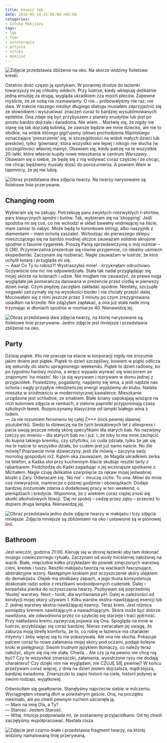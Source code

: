 ```yaml
---
title: Oswoić lęk
date: 2018-05-14 15:56:00 +02:00
categories:
- Sztuka Makijażu
tags:
- lęk
- fear
- autoterapia
- artysta
- sztuka
- makijaż
---
```


![Zdjęcie przedstawia zbliżenie na oko. Na skórze widzimy fioletowe kreski.](https://assets0.ello.co/uploads/asset/attachment/7673036/ello-optimized-ee7ee412.jpg)

<olela-narrative>
Ostatnio dość często ją spotykam. W porannej drodze do łazienki towarzyszy mi jej chłodny oddech. Przy lustrze, kiedy wklepuję delikatnie jedną emulsję za drugą, wygląda ukradkiem zza moich pleców. Zapewne myślicie, że ze sobą nie rozmawiamy. O nie… próbowałyśmy nie raz, nie dwa. W trakcie naszego niezbyt długiego dialogu musiałam zaprzyjaźnić się ze słownikiem i wyszukiwać znaczeń coraz to bardziej wysublimowanych epitetów. Ona zdaje się być przybyszem z planety erudytów lub jest po prostu bardzo dojrzała i świadoma. Nie wiem… Martwię się, że nigdy nie stanę się tak dojrzałą kobietą, że zawsze będzie we mnie dziecko, ale nie to słodkie, na widok którego gigil’ujemy (słowo pochodzenia filipińskiego oznaczające ‘pieszczenie’ się, w szczególności na widok małych dzieci lub piesków), tylko ‘gówniara’, która wszystko wie lepiej i nikogo nie słucha (w szczególności własnej mamy). Obawiam się, kiedy patrzę na te wszystkie 20-latki, które właśnie kupiły nowe mieszkania w centrum Warszawy… Obawiam się o siebie, że będę się z nią widywać coraz częściej i że chcąc, nie chcąc będziemy musiały dojść do porozumienia. A powiem Wam w tajemnicy, że jej nie lubię.
</olela-narrative>

![Obraz przedstawia dwa zdjęcia twarzy. Na twarzy narysowane są fioletowe linie przerywane.](https://assets2.ello.co/uploads/asset/attachment/7672896/ello-optimized-57f86fe1.jpg)

## Changing room

Wybieram się na zakupy. Potrzebuję paru zwykłych-niezwykłych t-shirtów, pary klasycznych spodni i butów. Tak, wybieram się na ‘shopping’. Jeśli spodoba mi się coś, co nie wchodzi w skład bawełny widniejącej na liście, mam zamiar to nabyć. Może będą to koronkowe stringi, albo naszyjnik z diamentami – mam ochotę zaszaleć. Wchodząc do pierwszego sklepu mieszczącego się na bardzo modnej uliczce zauważam solidnie skrojone spodnie o fasonie cygaretek. Proszę Panią sprzedawczynię o mój rozmiar – S (36). Przymierzalnia prezentuje się równie przyjemnie, co idealny uśmiech ekspedientki. Zaczynam się rozbierać. Nagle zauważam w lustrze, że ktoś uchylił kotarę i przygląda mi się.<br/>
&mdash; Aaa! Co Ty tu robisz?! Wystraszyłaś mnie! - krzyknęłam odruchowo.<br/>
Oczywiście ona nic nie odpowiedziała. Stała tak nadal przyglądając się mojej skórze na kolanach i udzie. Nie mogłam nie zauważyć, że prawa noga wyglądała jak pomarańcza darowana w prezencie przez ciotkę w pierwszy dzień świąt. Czym prędzej zaczęłam zakładać spodnie. Niestety, szczupłe nogawki zatrzymały się na wysokości bioder i nie chciały przejść dalej. Mocowałam się z nimi jeszcze przez 3 minuty po czym zrezygnowana usiadłam na krześle. Nie zdążyłam zapłakać, a ona już stała nade mną trzymając w dłoniach spodnie w rozmiarze 40. Nienawidzę jej.

![Obraz przedstawia dwa zdjęcia twarzy, na której narysowane są fioletowe linie przerywane. Jedno zdjęcie jest mniejsze i przedstawia zbliżenie na oko.](https://assets0.ello.co/uploads/asset/attachment/7672897/ello-optimized-714844a2.jpg)

## Party

Dzisiaj piątek. Kto nie pracuje na etacie w korporacji nigdy nie zrozumie jakim dniem jest piątek. Piątek to dzień szczęśliwy, bowiem w piątki odlicza się sekundy do startu upragnionego weekendu. Piątek to dzień radosny, bo po tygodniu harówy można, a wręcz wypada wyrwać się wieczorem ze znajomymi ‘na miasto’. No i ja się wyrywam i rozrywam w domu jednej z przyjaciółek. Posiedzimy, pogadamy, napijemy się wina, a jeśli najdzie nas ochota i nagły przypływ młodzieńczej energii wyjdziemy do klubu. Natalia mieszka w śródmieściu w modernistycznej kawalerce. Mieszkanie urządzone jest schludnie, ze smakiem. Białe ściany uspokajają wiszące na nich kolorowe zdjęcia w ramkach, a zielone paprotki przypominają czasy szkolnych ławek. Rozpoczynamy klasycznie od lampki białego wina z lodem.<br/>
&mdash; Ja nie rozumiem fenomenu tej całej Z*** (nick pewnej sławnej youtube’rki). Siedzi to dziewczę na tle tych brokatowych teł z aliexpress i pacia swoją jeszcze młodą skórę specyfikami dla starych bab. No nazwijmy rzeczy po imieniu – dla starych bab no i już. I, że niby to ma mnie zachęcić do kupna takiego kremiku, czy sztyfciku, co cuda zdziała, tylko że jak się ma te naście to wszystko działa, bo cudem jest już samo naście. No źle mówię? Poprawcie mnie dziewczyny, jeśli źle mówię – zaczyna swój monolog gospodyni m2.
Kątem oka zauważam, że Magda ukradkiem zerka na telefon, a Kaśka stoi przy kuchennym blacie skubiąc resztki tarty z rabarbarem. Podchodzę do Kaśki zagadując o jej wczorajsze spotkanie z Michałem. Nagle czuję delikatne szarpnięcie za rękaw mojej jedwabnej bluzki z Zary. Odwracam się. ‘No nie’ - mruczę cicho. To ona. Mówi do mnie coś niewyraźnie, mamrocze o późnej godzinie i obowiązkach. Dodaje bardziej zrozumiałe zdania o dodatkowej pracy w ten weekend, o pieniądzach i kredycie. Wspomina, że z wiekiem coraz ciężej znosi się skutki alkoholowych libacji. ‘Daj mi spokój – cedzę przez zęby – przecież to dopiero druga lampka. Nienawidzę jej.

![Obraz przedstawia jedno duże zdjęcie twarzy w makijażu i trzy zdjęcia mniejsze. Zdjęcia mniejsze są zbliżeniami na oko i ustawione są w pionowej linii.](https://assets0.ello.co/uploads/asset/attachment/7672898/ello-optimized-95482a4d.jpg)

## Bathroom

Jest wieczór, godzina 21:00. Kieruję się w stronę łazienki aby tam dokonać mojego cowieczornego rytuału. Zaczynam od wody micelarnej nałożonej na wacik. Białe, mięciutkie kółko przykładam do powiek zmęczonych warstwą cieni, kredek i tuszy. Resztki makijażu tworzą na wacikach fascynujące, abstrakcyjne wzory. Następnym krokiem jest oczyszczenie skóry olejkiem do demakijażu. Olejek ma słodkawy zapach, a jego tłusta konsystencja doskonale radzi sobie z resztkami wodoodpornych cudeniek. Dalej – koreańska pianka do oczyszczania twarzy. Pozbywam się poprzedniej ‘tłustej’ warstwy. Next – tonik, dla wyrównania pH. Dalej w zależności od kondycji mojej skóry używam 1. Kilku warstw ekstra-nawilżającej esencji lub 2. jednej warstwy ekstra-nawilżającej esencji. Teraz krem. Jest różnica pomiędzy kremem nawilżającym a nawadniającym. Skóra może być dobrze nawilżona, ale odwodniona przez co szybciej się starzeje i traci jędrność. Przy nakładaniu kremu zazwyczaj pojawia się Ona. Spogląda na mnie w lustrze, przybliżając się coraz bardziej. Nieraz zwracałam jej uwagę, że zaburza moją strefę komfortu, że to, co robię w łazience ma charakter intymny i żeby więcej się tu nie pokazywała. Ale ona nie słucha. Pokazuje palcem coraz to nowe załamania mojej skóry pod oczami, podaje kolejne kroki w pielęgnacji. Swoim trudnym językiem tłumaczy, co należy teraz nałożyć, abym się nią nie stała. Chwila… Ale czy ja na pewno nie chcę nią być? Czy te wszystkie zmarszczki, załamania, wyostrzone rysy nie dodają charakteru? Czy dzięki nim nie wyglądam, nie CZUJĘ SIĘ pewniej? W końcu przeżywam coraz więcej, z dnia na dzień jestem dojrzalsza, mądrzejsza, bardziej świadoma. Zmarszczki to zapis historii na ciele, historii jedynej w swoim rodzaju, wyjątkowej.

Odwróciłam się gwałtownie. Stanęłyśmy naprzeciw siebie w milczeniu. Wyciągnęłam otwartą dłoń w powitalnym geście. Ona, na początku nieśmiało, ale po chwili pewnym ruchem uścisnęła ją.<br/>
&mdash; Mam na imię Ola, a Ty?<br/>
&mdash; Starość. Jestem Starość.<br/>
&mdash; Witaj. Intuicja podpowiada mi, że zostaniemy przyjaciółkami.
Od tej chwili zaczęłyśmy współpracować. Nastała cisza.

![Zdjęcie jest czarno-białe i przedstawia fragment twarzy, na której widzimy namalowaną linię przerywaną.](https://assets2.ello.co/uploads/asset/attachment/7673037/ello-optimized-53092aaa.jpg)